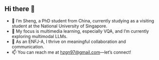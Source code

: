 <!--
**zhousheng97/zhousheng97** is a ✨ _special_ ✨ repository because its `README.md` (this file) appears on your GitHub profile.

Here are some ideas to get you started:

- 🔭 I’m currently working on ...
- 🌱 I’m currently learning ...
- 👯 I’m looking to collaborate on ...
- 🤔 I’m looking for help with ...
- 💬 Ask me about ...
- 📫 How to reach me: ...
- 😄 Pronouns: ...
- ⚡ Fun fact: ...
-->

## Hi there 👋

- 👩 I’m Sheng, a PhD student from China, currently studying as a visiting student at the National University of Singapore.
- 🧐 My focus is multimedia learning, especially VQA, and I’m currently exploring multimodal LLMs.
- 💬 As an ENFJ-A, I thrive on meaningful collaboration and communication.
- 📫 You can reach me at hzgn97@gmail.com—let’s connect!
